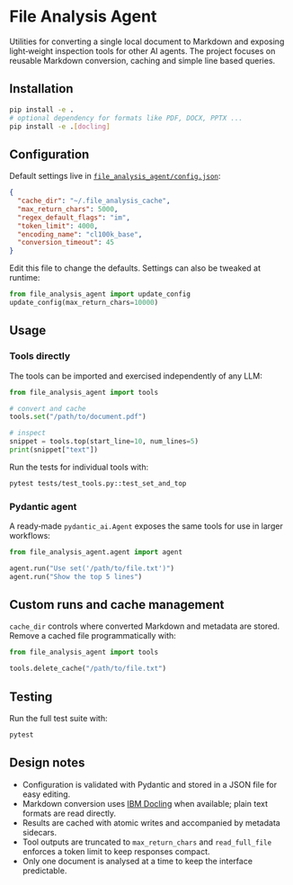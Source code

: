 # File Analysis Agent

Utilities for converting a single local document to Markdown and exposing light‑weight
inspection tools for other AI agents.  The project focuses on reusable Markdown
conversion, caching and simple line based queries.

## Installation

```bash
pip install -e .
# optional dependency for formats like PDF, DOCX, PPTX ...
pip install -e .[docling]
```

## Configuration

Default settings live in [`file_analysis_agent/config.json`](file_analysis_agent/config.json):

```json
{
  "cache_dir": "~/.file_analysis_cache",
  "max_return_chars": 5000,
  "regex_default_flags": "im",
  "token_limit": 4000,
  "encoding_name": "cl100k_base",
  "conversion_timeout": 45
}
```

Edit this file to change the defaults.  Settings can also be tweaked at runtime:

```python
from file_analysis_agent import update_config
update_config(max_return_chars=10000)
```

## Usage

### Tools directly

The tools can be imported and exercised independently of any LLM:

```python
from file_analysis_agent import tools

# convert and cache
tools.set("/path/to/document.pdf")

# inspect
snippet = tools.top(start_line=10, num_lines=5)
print(snippet["text"])
```

Run the tests for individual tools with:

```bash
pytest tests/test_tools.py::test_set_and_top
```

### Pydantic agent

A ready‑made `pydantic_ai.Agent` exposes the same tools for use in larger
workflows:

```python
from file_analysis_agent.agent import agent

agent.run("Use set('/path/to/file.txt')")
agent.run("Show the top 5 lines")
```

## Custom runs and cache management

`cache_dir` controls where converted Markdown and metadata are stored.  Remove a
cached file programmatically with:

```python
from file_analysis_agent import tools

tools.delete_cache("/path/to/file.txt")
```

## Testing

Run the full test suite with:

```bash
pytest
```

## Design notes

* Configuration is validated with Pydantic and stored in a JSON file for easy editing.
* Markdown conversion uses [IBM Docling](https://github.com/docling-project) when available; plain text formats are read directly.
* Results are cached with atomic writes and accompanied by metadata sidecars.
* Tool outputs are truncated to `max_return_chars` and `read_full_file` enforces a
  token limit to keep responses compact.
* Only one document is analysed at a time to keep the interface predictable.
